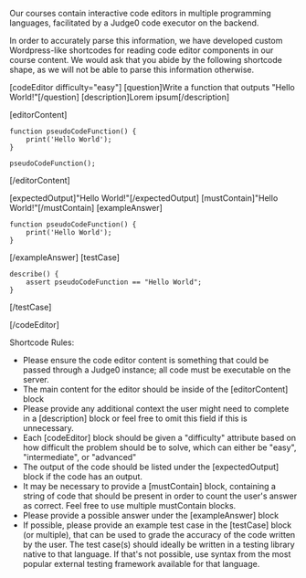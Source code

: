 Our courses contain interactive code editors in multiple programming languages, facilitated by a Judge0 code executor on the backend. 

In order to accurately parse this information, we have developed custom Wordpress-like shortcodes for reading code editor components in our course content. We would ask that you abide by the following shortcode shape, as we will not be able to parse this information otherwise. 

<!-- Example Code Editor Shortcode -->

[codeEditor difficulty="easy"]
[question]Write a function that outputs "Hello World!"[/question]
[description]Lorem ipsum[/description]

[editorContent]
```language
function pseudoCodeFunction() {
    print('Hello World');
}

pseudoCodeFunction();
```
[/editorContent]

[expectedOutput]"Hello World!"[/expectedOutput]
[mustContain]"Hello World!"[/mustContain]
[exampleAnswer]
```language
function pseudoCodeFunction() {
    print('Hello World');
}
```
[/exampleAnswer]
[testCase]
```language
describe() {
    assert pseudoCodeFunction == "Hello World";
}
```
[/testCase]

[/codeEditor]

<!-- End Example Code Editor Shortcode -->

Shortcode Rules:
- Please ensure the code editor content is something that could be passed through a Judge0 instance; all code must be executable on the server. 
- The main content for the editor should be inside of the [editorContent] block
- Please provide any additional context the user might need to complete in a [description] block or feel free to omit this field if this is unnecessary. 
- Each [codeEditor] block should be given a "difficulty" attribute based on how difficult the problem should be to solve, which can either be "easy", "intermediate", or "advanced"
- The output of the code should be listed under the [expectedOutput] block if the code has an output.
- It may be necessary to provide a [mustContain] block, containing a string of code that should be present in order to count the user's answer as correct. Feel free to use multiple mustContain blocks.
- Please provide a possible answer under the [exampleAnswer] block
- If possible, please provide an example test case in the [testCase] block (or multiple), that can be used to grade the accuracy of the code written by the user. The test case(s) should ideally be written in a testing library native to that language. If that's not possible, use syntax from the most popular external testing framework available for that language. 